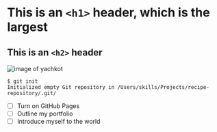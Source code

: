 # This is an `<h1>` header, which is the largest
## This is an `<h2>` header
![image of yachkot](https://octodex.github.com/images/yaktocat.png)
```
$ git init
Initialized empty Git repository in /Users/skills/Projects/recipe-repository/.git/
```
- [ ] Turn on GitHub Pages
- [ ] Outline my portfolio
- [ ] Introduce myself to the world
